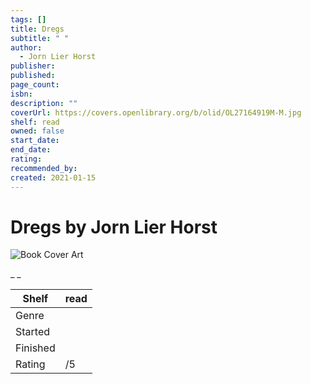 ```yaml
---
tags: []
title: Dregs
subtitle: " "
author:
  - Jorn Lier Horst
publisher:
published:
page_count:
isbn:
description: ""
coverUrl: https://covers.openlibrary.org/b/olid/OL27164919M-M.jpg
shelf: read
owned: false
start_date:
end_date:
rating:
recommended_by:
created: 2021-01-15
---
```


# Dregs by Jorn Lier Horst

![Book Cover Art](https://covers.openlibrary.org/b/olid/OL27164919M-M.jpg)

_ _

| Shelf | read |
| --- | --- |
| Genre |  |
| Started |  |
| Finished |  |
| Rating | /5 |

